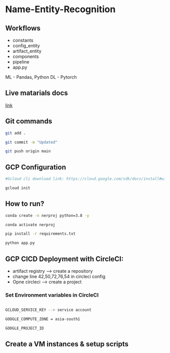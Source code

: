 # Name-Entity-Recognition

## Workflows

- constants
- config_entity
- artifact_entity
- components
- pipeline
- app.py

ML - Pandas, Python
DL - Pytorch

## Live matarials docs

[link](https://docs.google.com/document/d/1UFiHnyKRqgx8Lodsvdzu58LbVjdWHNf-uab2WmhE0A4/edit?usp=sharing)

## Git commands

```bash
git add .

git commit -m "Updated"

git push origin main
```

## GCP Configuration

```bash
#Gcloud cli download link: https://cloud.google.com/sdk/docs/install#windows

gcloud init
```

## How to run?

```bash
conda create -n nerproj python=3.8 -y
```

```bash
conda activate nerproj
```

```bash
pip install -r requirements.txt
```

```bash
python app.py
```

## GCP CICD Deployment with CircleCI:

- artifact registry --> create a repository
- change line 42,50,72,76,54 in circleci config
- Opne circleci --> create a project

### Set Environment variables in CircleCI

```bash

GCLOUD_SERVICE_KEY --> service account

GOOGLE_COMPUTE_ZONE = asia-south1

GOOGLE_PROJECT_ID

```

## Create a VM instances & setup scripts
